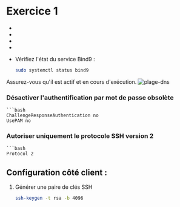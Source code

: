 # Exercice 1
-
-
-
-



- Vérifiez l'état du service Bind9 :
  ```bash
  sudo systemctl status bind9

Assurez-vous qu'il est actif et en cours d'exécution.
![plage-dns](https://github.com/KAOUTARBAH/Checkpoint2/blob/main/images/test2.png)


### Désactiver l'authentification par mot de passe obsolète
	```bash
	ChallengeResponseAuthentication no
	UsePAM no

### Autoriser uniquement le protocole SSH version 2
	```bash
	Protocol 2


## Configuration côté client :

1. Générer une paire de clés SSH
	```bash
	ssh-keygen -t rsa -b 4096
